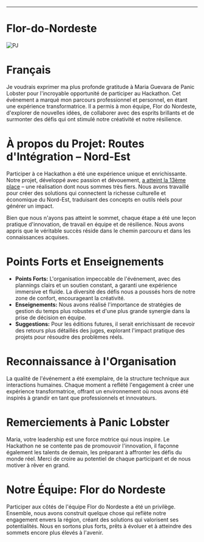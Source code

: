 ---

# Flor-do-Nordeste

![PJ](https://github.com/user-attachments/assets/8e0b59f9-8cbf-42f8-9a83-619b488025de)

# Français

Je voudrais exprimer ma plus profonde gratitude à Maria Guevara de Panic Lobster pour l'incroyable opportunité de participer au Hackathon. Cet événement a marqué mon parcours professionnel et personnel, en étant une expérience transformatrice. Il a permis à mon équipe, Flor do Nordeste, d'explorer de nouvelles idées, de collaborer avec des esprits brillants et de surmonter des défis qui ont stimulé notre créativité et notre résilience.

# À propos du Projet: Routes d'Intégration – Nord-Est

Participer à ce Hackathon a été une expérience unique et enrichissante. Notre projet, développé avec passion et dévouement, [a atteint la 13ème place](https://repositorio.enap.gov.br/jspui/bitstream/1/8037/6/Resultado%20Final%20Impulso%20Regional%20Hackathon%20Comunicado_25.pdf) – une réalisation dont nous sommes très fiers. Nous avons travaillé pour créer des solutions qui connectent la richesse culturelle et économique du Nord-Est, traduisant des concepts en outils réels pour générer un impact.

Bien que nous n'ayons pas atteint le sommet, chaque étape a été une leçon pratique d'innovation, de travail en équipe et de résilience. Nous avons appris que le véritable succès réside dans le chemin parcouru et dans les connaissances acquises.

# Points Forts et Enseignements

- **Points Forts:** L'organisation impeccable de l'événement, avec des plannings clairs et un soutien constant, a garanti une expérience immersive et fluide. La diversité des défis nous a poussés hors de notre zone de confort, encourageant la créativité.
- **Enseignements:** Nous avons réalisé l'importance de stratégies de gestion du temps plus robustes et d'une plus grande synergie dans la prise de décision en équipe.
- **Suggestions:** Pour les éditions futures, il serait enrichissant de recevoir des retours plus détaillés des juges, explorant l'impact pratique des projets pour résoudre des problèmes réels.

# Reconnaissance à l'Organisation

La qualité de l'événement a été exemplaire, de la structure technique aux interactions humaines. Chaque moment a reflété l'engagement à créer une expérience transformatrice, offrant un environnement où nous avons été inspirés à grandir en tant que professionnels et innovateurs.

# Remerciements à Panic Lobster

Maria, votre leadership est une force motrice qui nous inspire. Le Hackathon ne se contente pas de promouvoir l'innovation, il façonne également les talents de demain, les préparant à affronter les défis du monde réel. Merci de croire au potentiel de chaque participant et de nous motiver à rêver en grand.

# Notre Équipe: Flor do Nordeste

Participer aux côtés de l'équipe Flor do Nordeste a été un privilège. Ensemble, nous avons construit quelque chose qui reflète notre engagement envers la région, créant des solutions qui valorisent ses potentialités. Nous en sortons plus forts, prêts à évoluer et à atteindre des sommets encore plus élevés à l'avenir.
